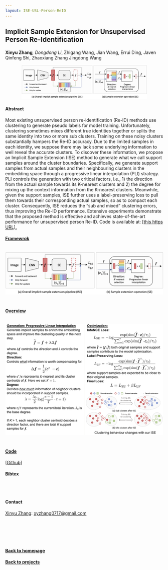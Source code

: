```yaml
---
layout: ISE-USL-Person-ReID
---
```


## Implicit Sample Extension for Unsupervised Person Re-Identification
<strong>Xinyu Zhang</strong><sup>*</sup>, Dongdong Li<sup>*</sup>, Zhigang Wang, Jian Wang, Errui Ding, Javen Qinfeng Shi, Zhaoxiang Zhang Jingdong Wang <br />

<center><img src="./papers/CVPR22.png" width="400" alt="CVPR22" style="padding:0px"></center>

#### Abstract
Most existing unsupervised person re-identification (Re-ID) methods use clustering to generate pseudo labels for model training. Unfortunately, clustering sometimes mixes different true identities together or splits the same identity into two or more sub clusters. Training on these noisy clusters substantially hampers the Re-ID accuracy. Due to the limited samples in each identity, we suppose there may lack some underlying information to well reveal the accurate clusters. To discover these information, we propose an Implicit Sample Extension (ISE) method to generate what we call support samples around the cluster boundaries. Specifically, we generate support samples from actual samples and their neighbouring clusters in the embedding space through a progressive linear interpolation (PLI) strategy. PLI controls the generation with two critical factors, i.e., 1) the direction from the actual sample towards its K-nearest clusters and 2) the degree for mixing up the context information from the K-nearest clusters. Meanwhile, given the support samples, ISE further uses a label-preserving loss to pull them towards their corresponding actual samples, so as to compact each cluster. Consequently, ISE reduces the “sub and mixed” clustering errors, thus improving the Re-ID performance. Extensive experiments demonstrate that the proposed method is effective and achieves state-of-the-art performance for unsupervised person Re-ID. Code is available at: <a href='https: //github.com/PaddlePaddle/PaddleClas'>[this https URL]. 

#### Framewrok
<center><img src="./papers/CVPR22.png" width="600" alt="CVPR22" style="padding-bottom:20px;padding-top:15px"></center>

#### Overview
<center><img src="./papers/CVPR22/algorithm.png" width="600" alt="CVPR22" style="padding-bottom:20px;padding-top:15px"></center>

#### Code
<a href='https: //github.com/PaddlePaddle/PaddleClas'>[Github]</a>

#### Bibtex
<br />
<br />


#### Contact
<a href='https://zhangxinyu-xyz.github.io/'>Xinyu Zhang</a>: xyzhang0717@gmail.com <br />


<br />
<br />
<br />
<br />
<!-- _yay_ -->

#### [Back to homepage](../)
#### [Back to projects](../projects)
